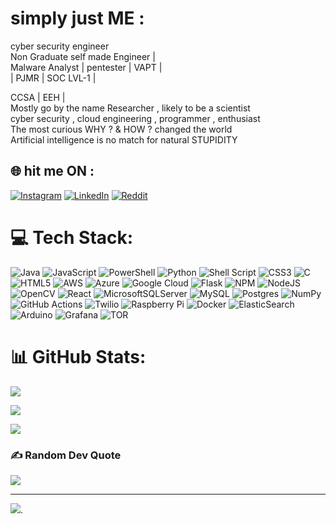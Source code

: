 # simply just ME :

cyber security engineer <br>Non Graduate self made Engineer |<br> Malware Analyst | pentester | VAPT |<br> | PJMR | SOC LVL-1 |

CCSA | EEH |<br>Mostly go by the name Researcher , likely to be a scientist<br>cyber security , cloud engineering , programmer , enthusiast<br>The most curious WHY ? & HOW ? changed the world<br>Artificial intelligence is no match for natural STUPIDITY <br>



## 🌐 hit me ON :

[![Instagram](https://img.shields.io/badge/Instagram-%23E4405F.svg?logo=Instagram&logoColor=white)](https://instagram.com/Mr_Infect) [![LinkedIn](https://img.shields.io/badge/LinkedIn-%230077B5.svg?logo=linkedin&logoColor=white)](https://linkedin.com/in/https://www.linkedin.com/in/deepu-a-/) [![Reddit](https://img.shields.io/badge/Reddit-%23FF4500.svg?logo=Reddit&logoColor=white)](https://reddit.com/user/khaled1734)


# 💻 Tech Stack:

![Java](https://img.shields.io/badge/java-%23ED8B00.svg?style=flat-square&logo=openjdk&logoColor=white) ![JavaScript](https://img.shields.io/badge/javascript-%23323330.svg?style=flat-square&logo=javascript&logoColor=%23F7DF1E) ![PowerShell](https://img.shields.io/badge/PowerShell-%235391FE.svg?style=flat-square&logo=powershell&logoColor=white) ![Python](https://img.shields.io/badge/python-3670A0?style=flat-square&logo=python&logoColor=ffdd54) ![Shell Script](https://img.shields.io/badge/shell_script-%23121011.svg?style=flat-square&logo=gnu-bash&logoColor=white) ![CSS3](https://img.shields.io/badge/css3-%231572B6.svg?style=flat-square&logo=css3&logoColor=white) ![C](https://img.shields.io/badge/c-%2300599C.svg?style=flat-square&logo=c&logoColor=white) ![HTML5](https://img.shields.io/badge/html5-%23E34F26.svg?style=flat-square&logo=html5&logoColor=white) ![AWS](https://img.shields.io/badge/AWS-%23FF9900.svg?style=flat-square&logo=amazon-aws&logoColor=white) ![Azure](https://img.shields.io/badge/azure-%230072C6.svg?style=flat-square&logo=microsoftazure&logoColor=white) ![Google Cloud](https://img.shields.io/badge/GoogleCloud-%234285F4.svg?style=flat-square&logo=google-cloud&logoColor=white) ![Flask](https://img.shields.io/badge/flask-%23000.svg?style=flat-square&logo=flask&logoColor=white) ![NPM](https://img.shields.io/badge/NPM-%23CB3837.svg?style=flat-square&logo=npm&logoColor=white) ![NodeJS](https://img.shields.io/badge/node.js-6DA55F?style=flat-square&logo=node.js&logoColor=white) ![OpenCV](https://img.shields.io/badge/opencv-%23white.svg?style=flat-square&logo=opencv&logoColor=white) ![React](https://img.shields.io/badge/react-%2320232a.svg?style=flat-square&logo=react&logoColor=%2361DAFB) ![MicrosoftSQLServer](https://img.shields.io/badge/Microsoft%20SQL%20Server-CC2927?style=flat-square&logo=microsoft%20sql%20server&logoColor=white) ![MySQL](https://img.shields.io/badge/mysql-4479A1.svg?style=flat-square&logo=mysql&logoColor=white) ![Postgres](https://img.shields.io/badge/postgres-%23316192.svg?style=flat-square&logo=postgresql&logoColor=white) ![NumPy](https://img.shields.io/badge/numpy-%23013243.svg?style=flat-square&logo=numpy&logoColor=white) ![GitHub Actions](https://img.shields.io/badge/github%20actions-%232671E5.svg?style=flat-square&logo=githubactions&logoColor=white) ![Twilio](https://img.shields.io/badge/Twilio-F22F46?style=flat-square&logo=Twilio&logoColor=white) ![Raspberry Pi](https://img.shields.io/badge/-RaspberryPi-C51A4A?style=flat-square&logo=Raspberry-Pi) ![Docker](https://img.shields.io/badge/docker-%230db7ed.svg?style=flat-square&logo=docker&logoColor=white) ![ElasticSearch](https://img.shields.io/badge/-ElasticSearch-005571?style=flat-square&logo=elasticsearch) ![Arduino](https://img.shields.io/badge/-Arduino-00979D?style=flat-square&logo=Arduino&logoColor=white) ![Grafana](https://img.shields.io/badge/grafana-%23F46800.svg?style=flat-square&logo=grafana&logoColor=white) ![TOR](https://img.shields.io/badge/tor-%237E4798.svg?style=flat-square&logo=tor-project&logoColor=white)

# 📊 GitHub Stats:

![](https://github-readme-stats.vercel.app/api?username=Mr-Infect&theme=dark&hide_border=true&include_all_commits=true&count_private=true)<br/>

![](https://github-readme-streak-stats.herokuapp.com/?user=Mr-Infect&theme=dark&hide_border=true)<br/>

![](https://github-readme-stats.vercel.app/api/top-langs/?username=Mr-Infect&theme=dark&hide_border=true&include_all_commits=true&count_private=true&layout=compact)


### ✍️ Random Dev Quote

![](https://quotes-github-readme.vercel.app/api?type=horizontal&theme=radical)


---

[![](https://visitcount.itsvg.in/api?id=Mr-Infect&icon=9&color=0)](https://visitcount.itsvg.in).


<!-- Proudly created with GPRM ( https://gprm.itsvg.in ) -->

